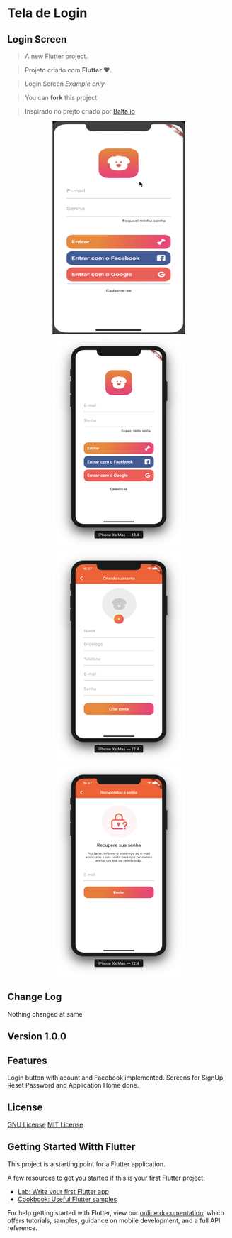 # Tela de Login #

## Login Screen ##

> A new Flutter project.

> Projeto criado com **Flutter** :heart:.

> Login Screen *Example* *only*

> You can **fork** this project

> Inspirado no prejto criado por 
[Balta.io](https://www.youtube.com/watch?v=Rc_GJpRU6VI&list=PLHlHvK2lnJndc8qCqmQdHr-cLoOb2-q61)

<p align='center'>
  <img width="300" height="480" src="screenshots/DogLife.gif">
  <img width="300" height="480" src="screenshots/Login.png">
  <img width="300" height="480" src="screenshots/Cadastro.png">
  <img width="300" height="480" src="screenshots/Resetar-Senha.png">
</p>

## Change Log ##

Nothing changed at same

## Version 1.0.0 ##

## Features ##

Login button with acount and Facebook implemented.
Screens for SignUp, Reset Password and Application Home done.

## License ##

[GNU License](https://www.gnu.org/licenses/lgpl-3.0.html)
[MIT License](https://opensource.org/licenses/MIT)

## Getting Started  Witth Flutter ##

This project is a starting point for a Flutter application.

A few resources to get you started if this is your first Flutter project:

- [Lab: Write your first Flutter app](https://flutter.dev/docs/get-started/codelab)
- [Cookbook: Useful Flutter samples](https://flutter.dev/docs/cookbook)

For help getting started with Flutter, view our
[online documentation](https://flutter.dev/docs), which offers tutorials,
samples, guidance on mobile development, and a full API reference.

